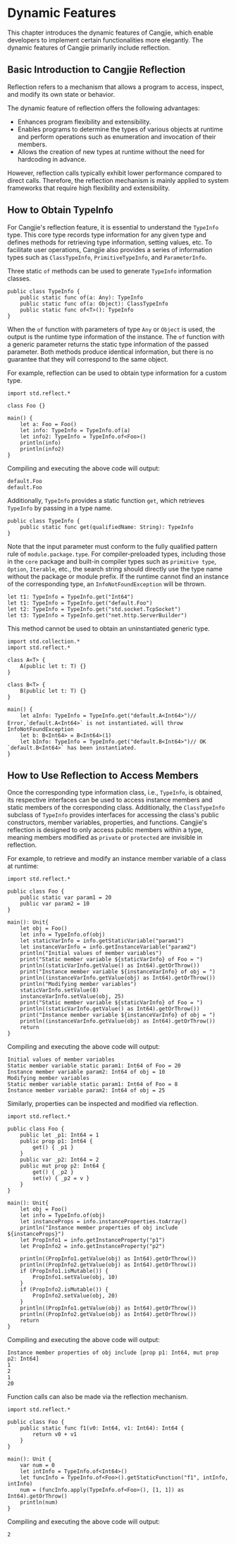 # Dynamic Features

This chapter introduces the dynamic features of Cangjie, which enable developers to implement certain functionalities more elegantly. The dynamic features of Cangjie primarily include reflection.

## Basic Introduction to Cangjie Reflection

Reflection refers to a mechanism that allows a program to access, inspect, and modify its own state or behavior.

The dynamic feature of reflection offers the following advantages:

- Enhances program flexibility and extensibility.
- Enables programs to determine the types of various objects at runtime and perform operations such as enumeration and invocation of their members.
- Allows the creation of new types at runtime without the need for hardcoding in advance.

However, reflection calls typically exhibit lower performance compared to direct calls. Therefore, the reflection mechanism is mainly applied to system frameworks that require high flexibility and extensibility.

## How to Obtain TypeInfo

For Cangjie's reflection feature, it is essential to understand the `TypeInfo` type. This core type records type information for any given type and defines methods for retrieving type information, setting values, etc. To facilitate user operations, Cangjie also provides a series of information types such as `ClassTypeInfo`, `PrimitiveTypeInfo`, and `ParameterInfo`.

Three static `of` methods can be used to generate `TypeInfo` information classes.

```cangjie
public class TypeInfo {
    public static func of(a: Any): TypeInfo
    public static func of(a: Object): ClassTypeInfo
    public static func of<T>(): TypeInfo
}
```

When the `of` function with parameters of type `Any` or `Object` is used, the output is the runtime type information of the instance. The `of` function with a generic parameter returns the static type information of the passed parameter. Both methods produce identical information, but there is no guarantee that they will correspond to the same object.

For example, reflection can be used to obtain type information for a custom type.

```cangjie
import std.reflect.*

class Foo {}

main() {
    let a: Foo = Foo()
    let info: TypeInfo = TypeInfo.of(a)
    let info2: TypeInfo = TypeInfo.of<Foo>()
    println(info)
    println(info2)
}
```

Compiling and executing the above code will output:

```text
default.Foo
default.Foo
```

Additionally, `TypeInfo` provides a static function `get`, which retrieves `TypeInfo` by passing in a type name.

```cangjie
public class TypeInfo {
    public static func get(qualifiedName: String): TypeInfo
}
```

Note that the input parameter must conform to the fully qualified pattern rule of `module.package.type`. For compiler-preloaded types, including those in the `core` package and built-in compiler types such as `primitive type`, `Option`, `Iterable`, etc., the search string should directly use the type name without the package or module prefix. If the runtime cannot find an instance of the corresponding type, an `InfoNotFoundException` will be thrown.

```cangjie
let t1: TypeInfo = TypeInfo.get("Int64")
let t1: TypeInfo = TypeInfo.get("default.Foo")
let t2: TypeInfo = TypeInfo.get("std.socket.TcpSocket")
let t3: TypeInfo = TypeInfo.get("net.http.ServerBuilder")
```

This method cannot be used to obtain an uninstantiated generic type.

```cangjie
import std.collection.*
import std.reflect.*

class A<T> {
    A(public let t: T) {}
}

class B<T> {
    B(public let t: T) {}
}

main() {
    let aInfo: TypeInfo = TypeInfo.get("default.A<Int64>")// Error,`default.A<Int64>` is not instantiated，will throw InfoNotFoundException
    let b: B<Int64> = B<Int64>(1)
    let bInfo: TypeInfo = TypeInfo.get("default.B<Int64>")// OK `default.B<Int64>` has been instantiated.
}
```

## How to Use Reflection to Access Members

Once the corresponding type information class, i.e., `TypeInfo`, is obtained, its respective interfaces can be used to access instance members and static members of the corresponding class. Additionally, the `ClassTypeInfo` subclass of `TypeInfo` provides interfaces for accessing the class's public constructors, member variables, properties, and functions. Cangjie's reflection is designed to only access public members within a type, meaning members modified as `private` or `protected` are invisible in reflection.

For example, to retrieve and modify an instance member variable of a class at runtime:

```cangjie
import std.reflect.*

public class Foo {
    public static var param1 = 20
    public var param2 = 10
}

main(): Unit{
    let obj = Foo()
    let info = TypeInfo.of(obj)
    let staticVarInfo = info.getStaticVariable("param1")
    let instanceVarInfo = info.getInstanceVariable("param2")
    println("Initial values of member variables")
    print("Static member variable ${staticVarInfo} of Foo = ")
    println((staticVarInfo.getValue() as Int64).getOrThrow())
    print("Instance member variable ${instanceVarInfo} of obj = ")
    println((instanceVarInfo.getValue(obj) as Int64).getOrThrow())
    println("Modifying member variables")
    staticVarInfo.setValue(8)
    instanceVarInfo.setValue(obj, 25)
    print("Static member variable ${staticVarInfo} of Foo = ")
    println((staticVarInfo.getValue() as Int64).getOrThrow())
    print("Instance member variable ${instanceVarInfo} of obj = ")
    println((instanceVarInfo.getValue(obj) as Int64).getOrThrow())
    return
}
```

Compiling and executing the above code will output:

```text
Initial values of member variables
Static member variable static param1: Int64 of Foo = 20
Instance member variable param2: Int64 of obj = 10
Modifying member variables
Static member variable static param1: Int64 of Foo = 8
Instance member variable param2: Int64 of obj = 25
```

Similarly, properties can be inspected and modified via reflection.

```cangjie
import std.reflect.*

public class Foo {
    public let _p1: Int64 = 1
    public prop p1: Int64 {
        get() { _p1 }
    }
    public var _p2: Int64 = 2
    public mut prop p2: Int64 {
        get() { _p2 }
        set(v) { _p2 = v }
    }
}

main(): Unit{
    let obj = Foo()
    let info = TypeInfo.of(obj)
    let instanceProps = info.instanceProperties.toArray()
    println("Instance member properties of obj include ${instanceProps}")
    let PropInfo1 = info.getInstanceProperty("p1")
    let PropInfo2 = info.getInstanceProperty("p2")

    println((PropInfo1.getValue(obj) as Int64).getOrThrow())
    println((PropInfo2.getValue(obj) as Int64).getOrThrow())
    if (PropInfo1.isMutable()) {
        PropInfo1.setValue(obj, 10)
    }
    if (PropInfo2.isMutable()) {
        PropInfo2.setValue(obj, 20)
    }
    println((PropInfo1.getValue(obj) as Int64).getOrThrow())
    println((PropInfo2.getValue(obj) as Int64).getOrThrow())
    return
}
```

Compiling and executing the above code will output:

```text
Instance member properties of obj include [prop p1: Int64, mut prop p2: Int64]
1
2
1
20
```

Function calls can also be made via the reflection mechanism.

```cangjie
import std.reflect.*

public class Foo {
    public static func f1(v0: Int64, v1: Int64): Int64 {
        return v0 + v1
    }
}

main(): Unit {
    var num = 0
    let intInfo = TypeInfo.of<Int64>()
    let funcInfo = TypeInfo.of<Foo>().getStaticFunction("f1", intInfo, intInfo)
    num = (funcInfo.apply(TypeInfo.of<Foo>(), [1, 1]) as Int64).getOrThrow()
    println(num)
}
```

Compiling and executing the above code will output:

```text
2
```